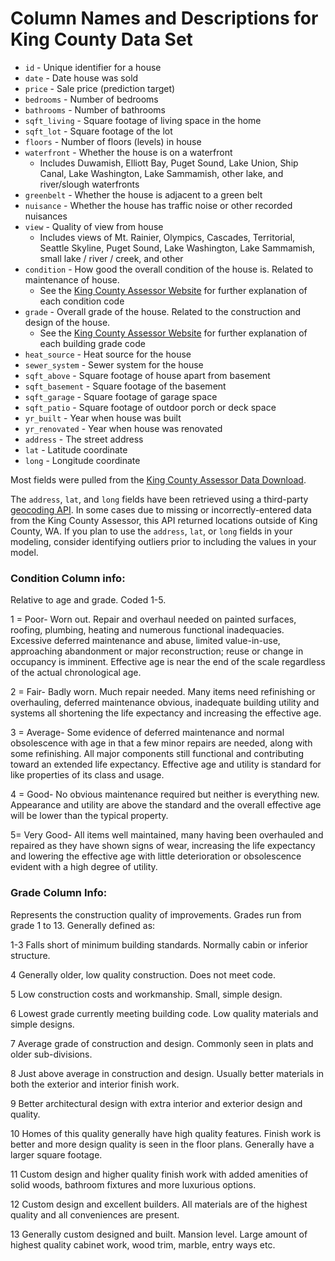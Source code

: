 # Column Names and Descriptions for King County Data Set

* `id` - Unique identifier for a house
* `date` - Date house was sold
* `price` - Sale price (prediction target)
* `bedrooms` - Number of bedrooms
* `bathrooms` - Number of bathrooms
* `sqft_living` - Square footage of living space in the home
* `sqft_lot` - Square footage of the lot
* `floors` - Number of floors (levels) in house
* `waterfront` - Whether the house is on a waterfront
  * Includes Duwamish, Elliott Bay, Puget Sound, Lake Union, Ship Canal, Lake Washington, Lake Sammamish, other lake, and river/slough waterfronts
* `greenbelt` - Whether the house is adjacent to a green belt
* `nuisance` - Whether the house has traffic noise or other recorded nuisances
* `view` - Quality of view from house
  * Includes views of Mt. Rainier, Olympics, Cascades, Territorial, Seattle Skyline, Puget Sound, Lake Washington, Lake Sammamish, small lake / river / creek, and other
* `condition` - How good the overall condition of the house is. Related to maintenance of house.
  * See the [King County Assessor Website](https://info.kingcounty.gov/assessor/esales/Glossary.aspx?type=r) for further explanation of each condition code
* `grade` - Overall grade of the house. Related to the construction and design of the house.
  * See the [King County Assessor Website](https://info.kingcounty.gov/assessor/esales/Glossary.aspx?type=r) for further explanation of each building grade code
* `heat_source` - Heat source for the house
* `sewer_system` - Sewer system for the house
* `sqft_above` - Square footage of house apart from basement
* `sqft_basement` - Square footage of the basement
* `sqft_garage` - Square footage of garage space
* `sqft_patio` - Square footage of outdoor porch or deck space
* `yr_built` - Year when house was built
* `yr_renovated` - Year when house was renovated
* `address` - The street address
* `lat` - Latitude coordinate
* `long` - Longitude coordinate

Most fields were pulled from the [King County Assessor Data Download](https://info.kingcounty.gov/assessor/DataDownload/default.aspx).

The `address`, `lat`, and `long` fields have been retrieved using a third-party [geocoding API](https://docs.mapbox.com/api/search/geocoding/). In some cases due to missing or incorrectly-entered data from the King County Assessor, this API returned locations outside of King County, WA. If you plan to use the `address`, `lat`, or `long` fields in your modeling, consider identifying outliers prior to including the values in your model.

### Condition Column info:

Relative to age and grade. Coded 1-5.

1 = Poor- Worn out. Repair and overhaul needed on painted surfaces, roofing, plumbing, heating and numerous functional inadequacies. Excessive deferred maintenance and abuse, limited value-in-use, approaching abandonment or major reconstruction; reuse or change in occupancy is imminent. Effective age is near the end of the scale regardless of the actual chronological age.

2 = Fair- Badly worn. Much repair needed. Many items need refinishing or overhauling, deferred maintenance obvious, inadequate building utility and systems all shortening the life expectancy and increasing the effective age.

3 = Average- Some evidence of deferred maintenance and normal obsolescence with age in that a few minor repairs are needed, along with some refinishing. All major components still functional and contributing toward an extended life expectancy. Effective age and utility is standard for like properties of its class and usage.

4 = Good- No obvious maintenance required but neither is everything new. Appearance and utility are above the standard and the overall effective age will be lower than the typical property.

5= Very Good- All items well maintained, many having been overhauled and repaired as they have shown signs of wear, increasing the life expectancy and lowering the effective age with little deterioration or obsolescence evident with a high degree of utility.


### Grade Column Info:

Represents the construction quality of improvements. Grades run from grade 1 to 13. Generally defined as:

1-3 Falls short of minimum building standards. Normally cabin or inferior structure.

4 Generally older, low quality construction. Does not meet code.

5 Low construction costs and workmanship. Small, simple design.

6 Lowest grade currently meeting building code. Low quality materials and simple designs.

7 Average grade of construction and design. Commonly seen in plats and older sub-divisions.

8 Just above average in construction and design. Usually better materials in both the exterior and interior finish work.

9 Better architectural design with extra interior and exterior design and quality.

10 Homes of this quality generally have high quality features. Finish work is better and more design quality is seen in the floor plans. Generally have a larger square footage.

11 Custom design and higher quality finish work with added amenities of solid woods, bathroom fixtures and more luxurious options.

12 Custom design and excellent builders. All materials are of the highest quality and all conveniences are present.

13 Generally custom designed and built. Mansion level. Large amount of highest quality cabinet work, wood trim, marble, entry ways etc.